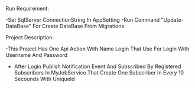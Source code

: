 Run Requirement:

 -Set SqlServer ConnectionString In AppSetting
 -Run Command "Update-DataBase" For Create DataBase From Migrations

 Project Description:
 
  -This Project Has One Api Action With Name Login That Use For Login With Username And Password
  - After Login Publish Notification Event And Subscribed By Registered Subscribers In MyJobService That Create One Subscriber In Every 10 Secounds With UniqueId
    
